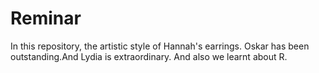 # Reminar
In this repository, the artistic style of Hannah's earrings. Oskar has been outstanding.And Lydia is extraordinary. And also we learnt about R. 
